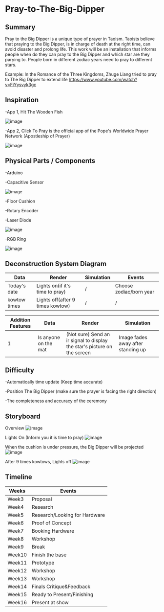 # Pray-to-The-Big-Dipper

## Summary

Pray to the Big Dipper is a unique type of prayer in Taoism. Taoists believe that praying to the Big Dipper, is in charge of death at the right time, can avoid disaster and prolong life. This work will be an installation that informs people when do they can pray to the Big Dipper and which star are they parying to. People born in different zodiac years need to pray to different stars.

Example: In the Romance of the Three Kingdoms, Zhuge Liang tried to pray to The Big Dipper to extend life
https://www.youtube.com/watch?v=FiYysvyk3gc


## Inspiration 

-App 1, Hit The Wooden Fish

 ![image](https://github.com/chengjun334/Pray-to-The-Big-Dipper/blob/master/WoodenFish.jpg)

-App 2, Click To Pray is the official app of the Pope's Worldwide Prayer Network (Apostleship of Prayer)

 ![image](https://github.com/chengjun334/Pray-to-The-Big-Dipper/blob/master/ClickToPray.jpg)

## Physical Parts / Components


-Arduino


-Capacitive Sensor

 ![image](https://github.com/chengjun334/Pray-to-The-Big-Dipper/blob/master/weightSensor.jpg)


-Floor Cushion


-Rotary Encoder


-Laser Diode

 ![image](https://github.com/chengjun334/Pray-to-The-Big-Dipper/blob/master/laserDiode.jpg)

 -RGB Ring
 
  ![image](https://github.com/chengjun334/Pray-to-The-Big-Dipper/blob/master/rgbRingLight.jpg)
 
## Deconstruction System Diagram

| Data | Render | Simulation | Events |
| ------------- | ------------- | ------------- | ------------- |
| Today's date  | Lights on(if it's time to pray)  | / | Choose zodiac/born year  |
| kowtow times | Lights off(after 9 times kowtow)  | / | /  |

| Addition Features | Data | Render | Simulation | 
| ------------- | ------------- | ------------- | ------------- |
| 1 | Is anyone on the mat | (Not sure) Send an ir signal to display the star's picture on the screen | Image fades away after standing up  |

## Difficulty 

-Automatically time update (Keep time accurate)

-Position The Big Dipper (make sure the prayer is facing the right direction)

-The completeness and accuracy of the ceremony


## Storyboard

Overview
![image](https://github.com/chengjun334/Pray-to-The-Big-Dipper/blob/master/1.jpg)
 
Lights On (Inform you it is time to pray)
![image](https://github.com/chengjun334/Pray-to-The-Big-Dipper/blob/master/2.jpg)
 
When the cushion is under pressure, the Big Dipper will be projected
![image](https://github.com/chengjun334/Pray-to-The-Big-Dipper/blob/master/3.jpg)
 
After 9 times kowtows, Lights off
![image](https://github.com/chengjun334/Pray-to-The-Big-Dipper/blob/master/4.jpg)

## Timeline

|  Weeks | Events |
| ------------- | ------------- |
| Week3 | Proposal |
| Week4 | Research |
| Week5 | Research/Looking for Hardware |
| Week6 | Proof of Concept |
| Week7 | Booking Hardware |
| Week8 | Workshop |
| Week9 | Break |
| Week10 | Finish the base |
| Week11 | Prototype |
| Week12 | Workshop |
| Week13 | Workshop |
| Week14 | Finals Critique&Feedback |
| Week15 | Ready to Present/Finishing |
| Week16 | Present at show |
